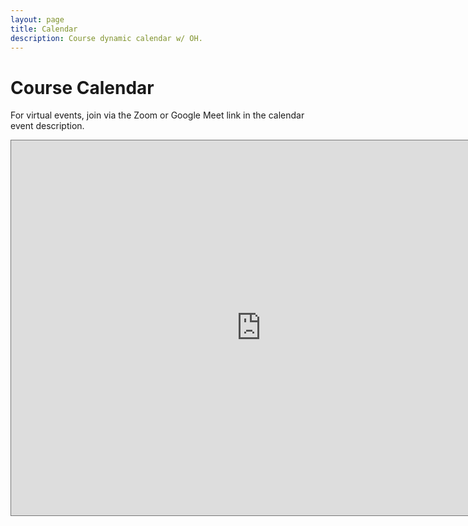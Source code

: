 ```yaml
---
layout: page
title: Calendar
description: Course dynamic calendar w/ OH.
---
```


# Course Calendar

For virtual events, join via the Zoom or Google Meet link in the calendar event description. 

<iframe src="https://calendar.google.com/calendar/embed?height=600&wkst=1&bgcolor=%234285F4&ctz=America%2FNew_York&title=HU%20CS0%20Fall%202022&mode=WEEK&src=Y19hdmFvZWZ0ZWlkZ2g3aTBsaWVnc3Y4aGdmNEBncm91cC5jYWxlbmRhci5nb29nbGUuY29t&color=%23AD1457" style="border:solid 1px #777" width="800" height="600" frameborder="0" scrolling="no"></iframe>
